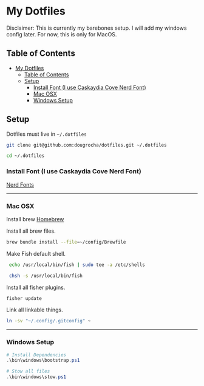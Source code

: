 # My Dotfiles

Disclaimer: This is currently my barebones setup. I will add my windows config later. For now, this is only for MacOS.

## Table of Contents

- [My Dotfiles](#my-dotfiles)
  - [Table of Contents](#table-of-contents)
  - [Setup](#setup)
    - [Install Font (I use Caskaydia Cove Nerd Font)](#install-font-i-use-caskaydia-cove-nerd-font)
    - [Mac OSX](#mac-osx)
    - [Windows Setup](#windows-setup)

## Setup

Dotfiles must live in `~/.dotfiles`

```bash
git clone git@github.com:dougrocha/dotfiles.git ~/.dotfiles

cd ~/.dotfiles
```

### Install Font (I use Caskaydia Cove Nerd Font)

[Nerd Fonts](https://www.nerdfonts.com/font-downloads)

---

### Mac OSX

Install brew [Homebrew](https://brew.sh)

Install all brew files.

```bash
brew bundle install --file=~/config/Brewfile
```

Make Fish default shell.

```bash
 echo /usr/local/bin/fish | sudo tee -a /etc/shells

 chsh -s /usr/local/bin/fish
```

Install all fisher plugins.

```bash
fisher update
```

Link all linkable things.

```bash
ln -sv "~/.config/.gitconfig" ~
```

---

### Windows Setup

```powershell
# Install Dependencies
.\bin\windows\bootstrap.ps1

# Stow all files
.\bin\windows\stow.ps1
```
